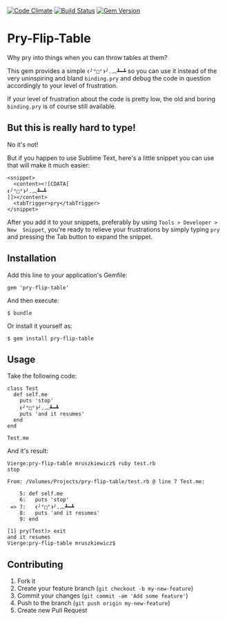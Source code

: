[![Code Climate](https://codeclimate.com/github/marcinruszkiewicz/pry-flip-table/badges/gpa.svg)](https://codeclimate.com/github/marcinruszkiewicz/pry-flip-table)
[![Build Status](https://travis-ci.org/marcinruszkiewicz/pry-flip-table.svg?branch=master)](https://travis-ci.org/marcinruszkiewicz/pry-flip-table)
[![Gem Version](https://badge.fury.io/rb/pry-flip-table.svg)](https://badge.fury.io/rb/pry-flip-table)

# Pry-Flip-Table

Why pry into things when you can throw tables at them? 

This gem provides a simple `❨╯°□°❩╯.︵┻━┻` so you can use it instead 
of the very uninspiring and bland `binding.pry` and debug the code 
in question accordingly to your level of frustration.

If your level of frustration about the code is pretty low, the old and boring
`binding.pry` is of course still available.

## But this is really hard to type!

No it's not!

But if you happen to use Sublime Text, here's a little snippet you can use 
that will make it much easier:

```
<snippet>
  <content><![CDATA[
❨╯°□°❩╯.︵┻━┻
]]></content>
  <tabTrigger>pry</tabTrigger>
</snippet>
```

After you add it to your snippets, preferably by using `Tools > Developer > New 
Snippet`, you're ready to relieve your frustrations by simply typing `pry` and 
pressing the Tab button to expand the snippet.

## Installation

Add this line to your application's Gemfile:

    gem 'pry-flip-table'

And then execute:

    $ bundle

Or install it yourself as:

    $ gem install pry-flip-table

## Usage

Take the following code:

```
class Test
  def self.me
    puts 'stop'
    ❨╯°□°❩╯.︵┻━┻
    puts 'and it resumes'
  end
end

Test.me
```

And it's result:

```
Vierge:pry-flip-table mruszkiewicz$ ruby test.rb 
stop

From: /Volumes/Projects/pry-flip-table/test.rb @ line 7 Test.me:

    5: def self.me
    6:   puts 'stop'
 => 7:   ❨╯°□°❩╯.︵┻━┻
    8:   puts 'and it resumes'
    9: end

[1] pry(Test)> exit
and it resumes
Vierge:pry-flip-table mruszkiewicz$
```

## Contributing

1. Fork it
2. Create your feature branch (`git checkout -b my-new-feature`)
3. Commit your changes (`git commit -am 'Add some feature'`)
4. Push to the branch (`git push origin my-new-feature`)
5. Create new Pull Request